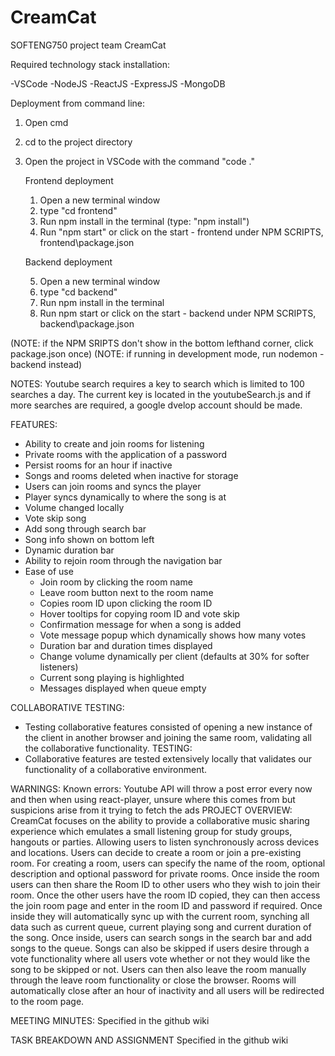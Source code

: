 # CreamCat

SOFTENG750 project team CreamCat

Required technology stack installation:

-VSCode
-NodeJS
-ReactJS
-ExpressJS
-MongoDB

Deployment from command line:

1. Open cmd
2. cd to the project directory
3. Open the project in VSCode with the command "code ."

   Frontend deployment

   1. Open a new terminal window
   2. type "cd frontend"
   3. Run npm install in the terminal (type: "npm install")
   4. Run "npm start" or click on the start - frontend under NPM SCRIPTS, frontend\package.json

   Backend deployment

   5. Open a new terminal window
   6. type "cd backend"
   7. Run npm install in the terminal
   8. Run npm start or click on the start - backend under NPM SCRIPTS, backend\package.json

(NOTE: if the NPM SRIPTS don't show in the bottom lefthand corner, click package.json once)
(NOTE: if running in development mode, run nodemon - backend instead)

NOTES:
Youtube search requires a key to search which is limited to 100 searches a day. The current key is located in the youtubeSearch.js and if more searches are required, a google dvelop account should be made.

FEATURES:
- Ability to create and join rooms for listening
- Private rooms with the application of a password
- Persist rooms for an hour if inactive
- Songs and rooms deleted when inactive for storage
- Users can join rooms and syncs the player
- Player syncs dynamically to where the song is at 
- Volume changed locally
- Vote skip song
- Add song through search bar
- Song info shown on bottom left
- Dynamic duration bar
- Ability to rejoin room through the navigation bar
- Ease of use
   - Join room by clicking the room name
   - Leave room button next to the room name
   - Copies room ID upon clicking the room ID
   - Hover tooltips for copying room ID and vote skip
   - Confirmation message for when a song is added
   - Vote message popup which dynamically shows how many votes
   - Duration bar and duration times displayed
   - Change volume dynamically per client (defaults at 30% for softer listeners)
   - Current song playing is highlighted
   - Messages displayed when queue empty

COLLABORATIVE TESTING:
- Testing collaborative features consisted of opening a new instance of the client in another browser and joining the same room, validating all the collaborative functionality. 
TESTING:
- Collaborative features are tested extensively locally that validates our functionality of a collaborative environment.

WARNINGS:
Known errors: 
Youtube API will throw a post error every now and then when using react-player, unsure where this comes from but suspicions arise from it trying to fetch the ads
PROJECT OVERVIEW:
CreamCat focuses on the ability to provide a collaborative music sharing experience which emulates a small listening group for study groups, hangouts or parties. Allowing users to listen synchronously across devices and locations. Users can decide to create a room or join a pre-existing room. For creating a room, users can specify the name of the room, optional description and optional password for private rooms. Once inside the room users can then share the Room ID to other users who they wish to join their room. Once the other users have the room ID copied, they can then access the join room page and enter in the room ID and password if required. Once inside they will automatically sync up with the current room, synching all data such as current queue, current playing song and current duration of the song. Once inside, users can search songs in the search bar and add songs to the queue. Songs can also be skipped if users desire through a vote functionality where all users vote whether or not they would like the song to be skipped or not. Users can then also leave the room manually through the leave room functionality or close the browser. Rooms will automatically close after an hour of inactivity and all users will be redirected to the room page.

MEETING MINUTES:
Specified in the github wiki

TASK BREAKDOWN AND ASSIGNMENT
Specified in the github wiki

